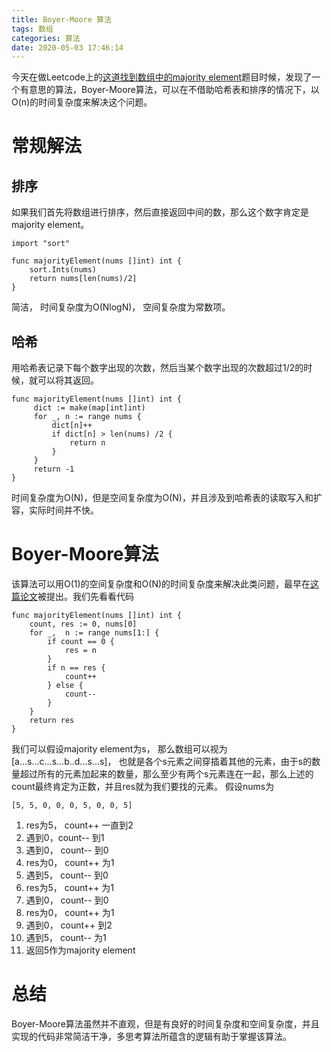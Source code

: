 ```yaml
---
title: Boyer-Moore 算法
tags: 数组
categories: 算法
date: 2020-05-03 17:46:14
---
```



今天在做Leetcode上的[这道找到数组中的majority element](https://leetcode.com/problems/majority-element/)题目时候，发现了一个有意思的算法，Boyer-Moore算法，可以在不借助哈希表和排序的情况下，以O(n)的时间复杂度来解决这个问题。
<!-- more -->

# 常规解法

## 排序
如果我们首先将数组进行排序，然后直接返回中间的数，那么这个数字肯定是majority element。
```Golang
import "sort"

func majorityElement(nums []int) int {
    sort.Ints(nums)
    return nums[len(nums)/2]
}
```
简洁， 时间复杂度为O(NlogN)， 空间复杂度为常数项。

## 哈希
用哈希表记录下每个数字出现的次数，然后当某个数字出现的次数超过1/2的时候，就可以将其返回。
```Golang
func majorityElement(nums []int) int {
     dict := make(map[int]int)
     for _, n := range nums {
         dict[n]++
         if dict[n] > len(nums) /2 {
             return n
         }
     }
     return -1
}
```
时间复杂度为O(N)，但是空间复杂度为O(N)，并且涉及到哈希表的读取写入和扩容，实际时间并不快。

# Boyer-Moore算法

该算法可以用O(1)的空间复杂度和O(N)的时间复杂度来解决此类问题，最早在[这篇论文](http://www.cs.rug.nl/~wim/pub/whh348.pdf)被提出。我们先看看代码 
```Golang
func majorityElement(nums []int) int {
    count, res := 0, nums[0]
    for _,  n := range nums[1:] {
        if count == 0 {
            res = n
        }
        if n == res {
            count++
        } else {
            count--
        }
    }
    return res
}
```
我们可以假设majority element为s， 那么数组可以视为[a...s...c...s...b..d...s...s]， 也就是各个s元素之间穿插着其他的元素，由于s的数量超过所有的元素加起来的数量，那么至少有两个s元素连在一起，那么上述的count最终肯定为正数，并且res就为我们要找的元素。
假设nums为
```Golang
[5, 5, 0, 0, 0, 5, 0, 0, 5]
```

1. res为5， count++ 一直到2
2. 遇到0，count-- 到1
3. 遇到0， count-- 到0
4. res为0， count++ 为1
5. 遇到5， count-- 到0
6. res为5， count++ 为1
7. 遇到0， count-- 到0
8. res为0， count++ 为1
9. 遇到0， count++ 到2
10. 遇到5， count-- 为1
11. 返回5作为majority element

# 总结
Boyer-Moore算法虽然并不直观，但是有良好的时间复杂度和空间复杂度，并且实现的代码非常简洁干净，多思考算法所蕴含的逻辑有助于掌握该算法。

